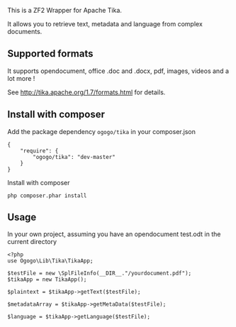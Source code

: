 This is a ZF2 Wrapper for Apache Tika.

It allows you to retrieve text, metadata and language from complex
documents.


Supported formats
-----------------

It supports opendocument, office .doc and .docx, pdf, images, videos and
a lot more !

See http://tika.apache.org/1.7/formats.html for details.


Install with composer
------------------------
Add the package dependency `ogogo/tika` in your composer.json 

    {
        "require": {
            "ogogo/tika": "dev-master" 
        }   
    }

Install with composer

    php composer.phar install


Usage
------------------------

In your own project, assuming you have an opendocument test.odt in the
current directory

    <?php
    use Ogogo\Lib\Tika\TikaApp;
     
    $testFile = new \SplFileInfo(__DIR__."/yourdocument.pdf");
    $tikaApp = new TikaApp();
     
    $plaintext = $tikaApp->getText($testFile);
     
    $metadataArray = $tikaApp->getMetaData($testFile);
    
    $language = $tikaApp->getLanguage($testFile);

